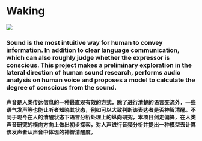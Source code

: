 # Waking
![](https://github.com/AuZhoomLee/Waking/blob/master/Waking%20repo.png)
### Sound is the most intuitive way for human to convey information. In addition to clear language communication, which can also roughly judge whether the expressor is conscious. This project makes a preliminary exploration in the lateral direction of human sound research, performs audio analysis on human voice and proposes a model to calculate the degree of conscious from the sound. 
#### 声音是人类传达信息的一种最直观有效的方式，除了进行清楚的语言交流外，一些语气发声等也能让听者知晓其状态，例如可以大致判断该表达者是否神智清醒。不同于现今在人的清醒状态下语言分析处理上的纵向研究，本项目剑走偏锋，在人类声音研究的横向方向上做出初步探索，对人声进行音频分析并提出一种模型去计算该发声者从声音中体现的神智清醒度。

